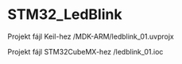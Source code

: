# STM32_LedBlink

Projekt fájl Keil-hez /MDK-ARM/ledblink_01.uvprojx

Projekt fájl STM32CubeMX-hez /ledblink_01.ioc

